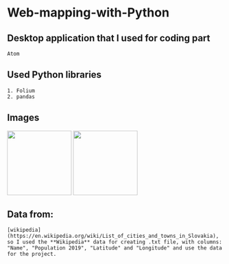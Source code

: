 # Web-mapping-with-Python

## Desktop application that I used for coding part
```
Atom
```

## Used Python libraries
```
1. Folium
2. pandas
```

## Images
<img src="Web-mapping-with-Python/images/web_mapping.png" width="150px" />
<img src="Web-mapping-with-Python/images/web_mapping2.png" width="150px" />


## Data from:
```
[wikipedia](https://en.wikipedia.org/wiki/List_of_cities_and_towns_in_Slovakia),
so I used the **Wikipedia** data for creating .txt file, with columns: "Name", "Population 2019", "Latitude" and "Longitude" and use the data for the project.
```
